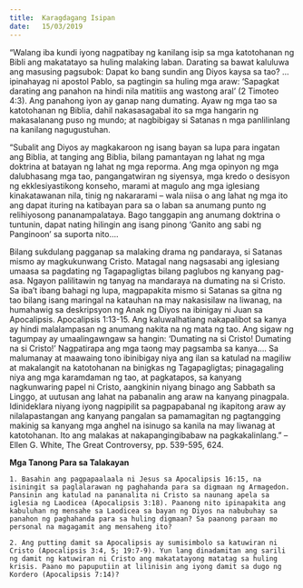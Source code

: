 ```yaml
---
title:  Karagdagang Isipan
date:   15/03/2019
---
```


“Walang iba kundi iyong nagpatibay ng kanilang isip sa mga katotohanan ng Bibli ang makatatayo sa huling malaking laban. Darating sa bawat kaluluwa ang masusing pagsubok: Dapat ko bang sundin ang Diyos kaysa sa tao? … ipinahayag ni apostol Pablo, sa pagtingin sa huling mga araw: ‘Sapagkat darating ang panahon na hindi nila matitiis ang wastong aral’ (2 Timoteo 4:3). Ang panahong iyon ay ganap nang dumating. Ayaw ng mga tao sa katotohanan ng Biblia, dahil nakasasagabal ito sa mga hangarin ng makasalanang puso ng mundo; at nagbibigay si Satanas n mga panlilinlang na kanilang nagugustuhan.

“Subalit ang Diyos ay magkakaroon ng isang bayan sa lupa para ingatan ang Biblia, at tanging ang Biblia, bilang pamantayan ng lahat ng mga doktrina at batayan ng lahat ng mga reporma. Ang mga opinyon ng mga dalubhasang mga tao, pangangatwiran ng siyensya, mga kredo o desisyon ng ekklesiyastikong konseho, marami at magulo ang mga iglesiang kinakatawanan nila, tinig ng nakararami – wala niisa o ang lahat ng mga ito ang dapat ituring na katibayan para sa o laban sa anumang punto ng relihiyosong pananampalataya. Bago tanggapin ang anumang doktrina o tuntunin, dapat nating hilingin ang isang pinong ‘Ganito ang sabi ng Panginoon’ sa suporta nito….

Bilang sukdulang pagganap sa malaking drama ng pandaraya, si Satanas mismo ay magkukunwang Cristo. Matagal nang nagsasabi ang iglesiang umaasa sa pagdating ng Tagapagligtas bilang paglubos ng kanyang pag-asa. Ngayon palilitawin ng tanyag na mandaraya na dumating na si Cristo. Sa iba’t ibang bahagi ng lupa, magpapakita mismo si Satanas sa gitna ng tao bilang isang maringal na katauhan na may nakasisilaw na liwanag, na humahawig sa deskripsyon ng Anak ng Diyos na ibinigay ni Juan sa Apocalipsis. Apocalipsis 1:13-15. Ang kaluwalhatiang nakapalibot sa kanya ay hindi malalampasan ng anumang nakita na ng mata ng tao. Ang sigaw ng tagumpay ay umaalingawngaw sa hangin: ‘Dumating na si Cristo! Dumating na si Cristo!’ Nagpatirapa ang mga taong may pagsamba sa kanya…. Sa malumanay at maawaing tono ibinibigay niya ang ilan sa katulad na magiliw at makalangit na katotohanan na binigkas ng Tagapagligtas; pinagagaling niya ang mga karamdaman ng tao, at pagkatapos, sa kanyang nagkunwaring papel ni Cristo, aangkinin niyang binago ang Sabbath sa Linggo, at uutusan ang lahat na pabanalin ang araw na kanyang pinagpala. Idinideklara niyang iyong nagpipilit sa pagpapabanal ng ikapitong araw ay nilalapastangan ang kanyang pangalan sa pamamagitan ng pagtangging makinig sa kanyang mga anghel na isinugo sa kanila na may liwanag at katotohanan. Ito ang malakas at nakapangingibabaw na pagkakalinlang.” – Ellen G. White, The Great Controversy, pp. 539-595, 624.

**Mga Tanong Para sa Talakayan**

`1. Basahin ang pagpapaalaala ni Jesus sa Apocalipsis 16:15, na isiningit sa paglalarawan ng paghahanda para sa digmaan ng Armagedon. Pansinin ang katulad na pananalita ni Cristo sa naunang apela sa iglesia ng Laodicea (Apocalipsis 3:18). Paanong nito ipinapakita ang kabuluhan ng mensahe sa Laodicea sa bayan ng Diyos na nabubuhay sa panahon ng paghahanda para sa huling digmaan? Sa paanong paraan mo personal na magagamit ang mensaheng ito?`

`2. Ang putting damit sa Apocalipsis ay sumisimbolo sa katuwiran ni Cristo (Apocalipsis 3:4, 5; 19:7-9). Yun lang dinadamitan ang sarili ng damit ng katuwiran ni Cristo ang makatatayong matatag sa huling krisis. Paano mo papuputiin at lilinisin ang iyong damit sa dugo ng Kordero (Apocalipsis 7:14)?`